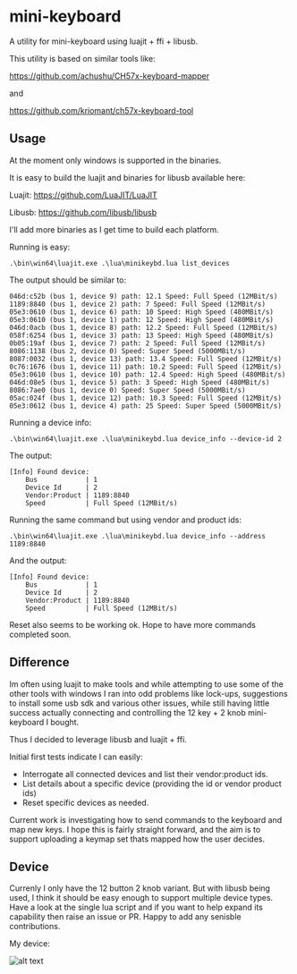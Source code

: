 # mini-keyboard
A utility for mini-keyboard using luajit + ffi + libusb.

This utility is based on similar tools like:

https://github.com/achushu/CH57x-keyboard-mapper

and

https://github.com/kriomant/ch57x-keyboard-tool

## Usage 

At the moment only windows is supported in the binaries. 

It is easy to build the luajit and binaries for libusb available here:

Luajit: https://github.com/LuaJIT/LuaJIT

Libusb: https://github.com/libusb/libusb

I'll add more binaries as I get time to build each platform. 

Running is easy:

```.\bin\win64\luajit.exe .\lua\minikeybd.lua list_devices```

The output should be similar to:

```
046d:c52b (bus 1, device 9) path: 12.1 Speed: Full Speed (12MBit/s)
1189:8840 (bus 1, device 2) path: 7 Speed: Full Speed (12MBit/s)
05e3:0610 (bus 1, device 6) path: 10 Speed: High Speed (480MBit/s)
05e3:0610 (bus 1, device 1) path: 12 Speed: High Speed (480MBit/s)
046d:0acb (bus 1, device 8) path: 12.2 Speed: Full Speed (12MBit/s)
058f:6254 (bus 1, device 3) path: 13 Speed: High Speed (480MBit/s)
0b05:19af (bus 1, device 7) path: 2 Speed: Full Speed (12MBit/s)
8086:1138 (bus 2, device 0) Speed: Super Speed (5000MBit/s)
8087:0032 (bus 1, device 13) path: 13.4 Speed: Full Speed (12MBit/s)
0c76:1676 (bus 1, device 11) path: 10.2 Speed: Full Speed (12MBit/s)
05e3:0610 (bus 1, device 10) path: 12.4 Speed: High Speed (480MBit/s)
046d:08e5 (bus 1, device 5) path: 3 Speed: High Speed (480MBit/s)
8086:7ae0 (bus 1, device 0) Speed: Super Speed (5000MBit/s)
05ac:024f (bus 1, device 12) path: 10.3 Speed: Full Speed (12MBit/s)
05e3:0612 (bus 1, device 4) path: 25 Speed: Super Speed (5000MBit/s)
```

Running a device info:

```.\bin\win64\luajit.exe .\lua\minikeybd.lua device_info --device-id 2```

The output:
```
[Info] Found device:
    Bus            | 1
    Device Id      | 2
    Vendor:Product | 1189:8840
    Speed          | Full Speed (12MBit/s)
```

Running the same command but using vendor and product ids:

```.\bin\win64\luajit.exe .\lua\minikeybd.lua device_info --address 1189:8840```

And the output:

```
[Info] Found device:
    Bus            | 1
    Device Id      | 2
    Vendor:Product | 1189:8840
    Speed          | Full Speed (12MBit/s)
```

Reset also seems to be working ok. Hope to have more commands completed soon.

## Difference

Im often using luajit to make tools and while attempting to use some of the other tools with windows I ran into odd problems like lock-ups, suggestions to install some usb sdk and various other issues, while still having little success actually connecting and controlling the 12 key + 2 knob mini-keyboard I bought.

Thus I decided to leverage libusb and luajit + ffi. 

Initial first tests indicate I can easily:
- Interrogate all connected devices and list their vendor:product ids. 
- List details about a specific device (providing the id or vendor product ids)
- Reset specific devices as needed.

Current work is investigating how to send commands to the keyboard and map new keys. I hope this is fairly straight forward, and the aim is to support uploading a keymap set thats mapped how the user decides.

## Device

Currenly I only have the 12 button 2 knob variant. But with libusb being used, I think it should be easy enough to support multiple device types. Have a look at the single lua script and if you want to help expand its capability then raise an issue or PR. Happy to add any senisble contributions. 

My device:

![alt text](https://github.com/dlannan/mini-keyboard/blob/main/media/keyboard-12-2.png)

